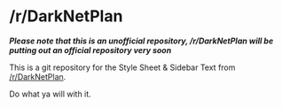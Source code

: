 /r/DarkNetPlan
==============

***Please note that this is an unofficial repository, /r/DarkNetPlan will be putting out  an official repository very soon***

This is a git repository for the Style Sheet & Sidebar Text from [/r/DarkNetPlan](http://www.reddit.com/r/darknetplan/).

Do what ya will with it.
